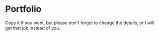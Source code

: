 # Portfolio

Copy it if you want, but please don't forget to change the details, or I will get that job instead of you. 
